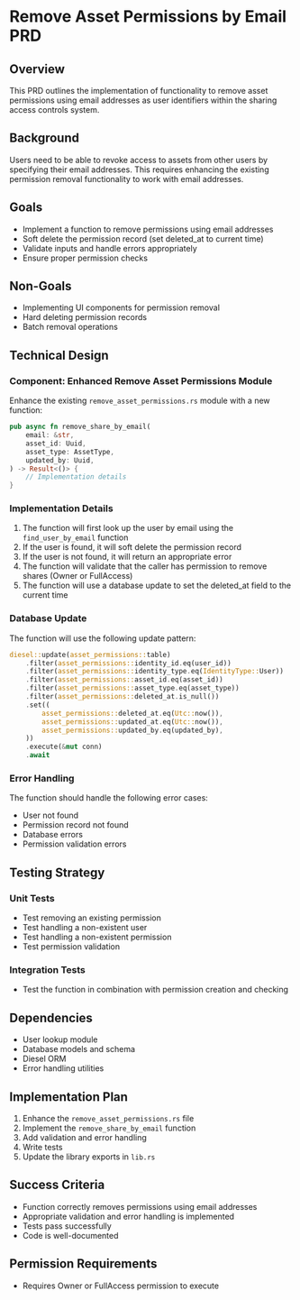 # Remove Asset Permissions by Email PRD

## Overview
This PRD outlines the implementation of functionality to remove asset permissions using email addresses as user identifiers within the sharing access controls system.

## Background
Users need to be able to revoke access to assets from other users by specifying their email addresses. This requires enhancing the existing permission removal functionality to work with email addresses.

## Goals
- Implement a function to remove permissions using email addresses
- Soft delete the permission record (set deleted_at to current time)
- Validate inputs and handle errors appropriately
- Ensure proper permission checks

## Non-Goals
- Implementing UI components for permission removal
- Hard deleting permission records
- Batch removal operations

## Technical Design

### Component: Enhanced Remove Asset Permissions Module

Enhance the existing `remove_asset_permissions.rs` module with a new function:

```rust
pub async fn remove_share_by_email(
    email: &str,
    asset_id: Uuid,
    asset_type: AssetType,
    updated_by: Uuid,
) -> Result<()> {
    // Implementation details
}
```

### Implementation Details

1. The function will first look up the user by email using the `find_user_by_email` function
2. If the user is found, it will soft delete the permission record
3. If the user is not found, it will return an appropriate error
4. The function will validate that the caller has permission to remove shares (Owner or FullAccess)
5. The function will use a database update to set the deleted_at field to the current time

### Database Update

The function will use the following update pattern:

```rust
diesel::update(asset_permissions::table)
    .filter(asset_permissions::identity_id.eq(user_id))
    .filter(asset_permissions::identity_type.eq(IdentityType::User))
    .filter(asset_permissions::asset_id.eq(asset_id))
    .filter(asset_permissions::asset_type.eq(asset_type))
    .filter(asset_permissions::deleted_at.is_null())
    .set((
        asset_permissions::deleted_at.eq(Utc::now()),
        asset_permissions::updated_at.eq(Utc::now()),
        asset_permissions::updated_by.eq(updated_by),
    ))
    .execute(&mut conn)
    .await
```

### Error Handling

The function should handle the following error cases:
- User not found
- Permission record not found
- Database errors
- Permission validation errors

## Testing Strategy

### Unit Tests
- Test removing an existing permission
- Test handling a non-existent user
- Test handling a non-existent permission
- Test permission validation

### Integration Tests
- Test the function in combination with permission creation and checking

## Dependencies
- User lookup module
- Database models and schema
- Diesel ORM
- Error handling utilities

## Implementation Plan
1. Enhance the `remove_asset_permissions.rs` file
2. Implement the `remove_share_by_email` function
3. Add validation and error handling
4. Write tests
5. Update the library exports in `lib.rs`

## Success Criteria
- Function correctly removes permissions using email addresses
- Appropriate validation and error handling is implemented
- Tests pass successfully
- Code is well-documented

## Permission Requirements
- Requires Owner or FullAccess permission to execute
